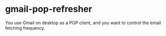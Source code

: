# gmail-pop-refresher
You use Gmail on desktop as a POP client, and you want to control the email fetching frequency.
